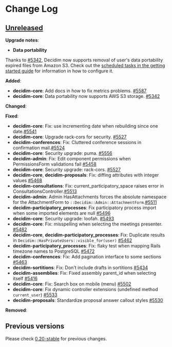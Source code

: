 # Change Log

## [Unreleased](https://github.com/decidim/decidim/tree/HEAD)

**Upgrade notes**:

- **Data portability**

Thanks to [#5342](https://github.com/decidim/decidim/pull/5342), Decidim now supports removal of user's data portability expired files from Amazon S3. Check out the [scheduled tasks in the getting started guide](https://github.com/decidim/decidim/blob/master/docs/getting_started.md#scheduled-tasks) for information in how to configure it.

**Added**:

- **decidim-core**: Add docs in how to fix metrics problems. [\#5587](https://github.com/decidim/decidim/pull/5587)
- **decidim-core**: Data portability now supports AWS S3 storage. [\#5342](https://github.com/decidim/decidim/pull/5342)

**Changed**:

**Fixed**:

- **decidim-core**: Fix: use incrementing date when rebuilding since one date.[\#5541](https://github.com/decidim/decidim/pull/5541)
- **decidim-core**: Upgrade rack-cors for security. [\#5527](https://github.com/decidim/decidim/pull/5527)
- **decidim-conferences**: Fix: Cluttered conference sessions in confirmation mail.[\#5524](https://github.com/decidim/decidim/pull/5524)
- **decidim-core**: Security upgrade: puma. [\#5556](https://github.com/decidim/decidim/pull/5556)
- **decidim-admin**: Fix: Edit component permissions when PermissionsForm validations fail [\#5458](https://github.com/decidim/decidim/pull/5458)
- **decidim-core**: Security upgrade: rack-cors. [\#5527](https://github.com/decidim/decidim/pull/5527)
- **decidim-core**, **decidim-proposals**: Fix: diffing attributes with integer values [\#5468](https://github.com/decidim/decidim/pull/5468)
- **decidim-consultations**: Fix: current_participatory_space raises error in ConsultationsController.[\#5513](https://github.com/decidim/decidim/pull/5513)
- **decidim-admin**: Admin HasAttachments forces the absolute namespace for the AttachmentForm to `::Decidim::Admin::AttachmentForm`.[\#5511](https://github.com/decidim/decidim/pull/5511)
- **decidim-participatory_processes**: Fix participatory process import when some imported elements are null [\#5496](https://github.com/decidim/decidim/pull/5496)
- **decidim-core**: Security upgrade: loofah. [\#5493](https://github.com/decidim/decidim/pull/5493)
- **decidim-core**: Fix: misspelling when selecting the meetings presenter. [\#5482](https://github.com/decidim/decidim/pull/5482)
- **decidim-core**, **decidim-participatory_processes**: Fix: Duplicate results in `Decidim::HasPrivateUsers::visible_for(user)` [\#5462](https://github.com/decidim/decidim/pull/5462)
- **decidim-participatory_processes**: Fix: flaky test when mapping Rails timezone names to PostgreSQL [\#5472](https://github.com/decidim/decidim/pull/5472)
- **decidim-conferences**: Fix: Add pagination interface to some sections [\#5463](https://github.com/decidim/decidim/pull/5463)
- **decidim-sortitions**: Fix: Don't include drafts in sortitions [\#5434](https://github.com/decidim/decidim/pull/5434)
- **decidim-assemblies**: Fix: Fixed assembly parent_id when selecting itself [#5416](https://github.com/decidim/decidim/pull/5416)
- **decidim-core**: Fix: Search box on mobile (menu) [#5502](https://github.com/decidim/decidim/pull/5502)
- **decidim-core**: Fix dynamic controller extensions (undefined method `current_user`) [#5533](https://github.com/decidim/decidim/pull/5533)
- **decidim-proposals**: Standardize proposal answer callout styles [#5530](https://github.com/decidim/decidim/pull/5530)

**Removed**:

## Previous versions

Please check [0.20-stable](https://github.com/decidim/decidim/blob/0.20-stable/CHANGELOG.md) for previous changes.
